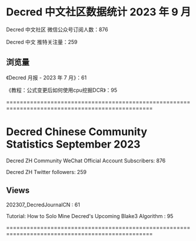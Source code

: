 # Decred 中文社区数据统计 2023 年 9 月

Decred 中文社区 微信公众号订阅人数：876

Decred 中文 推特关注量：259

## 浏览量 

《Decred 月报 - 2023 年 7 月》：61

《教程：公式变更后如何使用cpu挖掘DCR》：95

=================================================================================================

# Decred Chinese Community Statistics September 2023

Decred ZH Community WeChat Official Account Subscribers: 876

Decred ZH Twitter followers: 259

## Views

202307_DecredJournalCN : 61

Tutorial: How to Solo Mine Decred's Upcoming Blake3 Algorithm : 95

=================================================================================================
